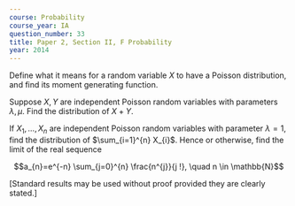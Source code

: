 ```yaml
---
course: Probability
course_year: IA
question_number: 33
title: Paper 2, Section II, F Probability
year: 2014
---
```




Define what it means for a random variable $X$ to have a Poisson distribution, and find its moment generating function.

Suppose $X, Y$ are independent Poisson random variables with parameters $\lambda, \mu$. Find the distribution of $X+Y$.

If $X_{1}, \ldots, X_{n}$ are independent Poisson random variables with parameter $\lambda=1$, find the distribution of $\sum_{i=1}^{n} X_{i}$. Hence or otherwise, find the limit of the real sequence

$$a_{n}=e^{-n} \sum_{j=0}^{n} \frac{n^{j}}{j !}, \quad n \in \mathbb{N}$$

[Standard results may be used without proof provided they are clearly stated.]
